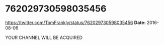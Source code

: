 # 762029730598035456
https://twitter.com/TomFrankly/status/762029730598035456
**Date:** 2016-08-06

YOUR CHANNEL WILL BE ACQUIRED
